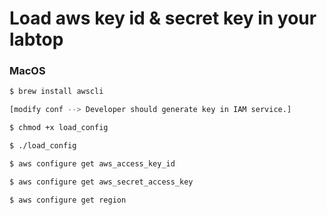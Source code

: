 # Load aws key id & secret key in your labtop

### MacOS

```bash
$ brew install awscli

[modify conf --> Developer should generate key in IAM service.]

$ chmod +x load_config

$ ./load_config

$ aws configure get aws_access_key_id

$ aws configure get aws_secret_access_key

$ aws configure get region
